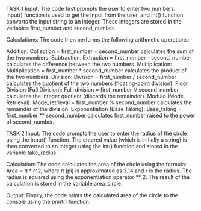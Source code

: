 TASK 1
Input: The code first prompts the user to enter two numbers.  
input() function is used to get the input from the user, and int() function converts the input string to an integer. 
These integers are stored in the variables first_number and second_number.

Calculations:  The code then performs the following arithmetic operations:

Addition: Collection = first_number + second_number calculates the sum of the two numbers.
Subtraction: Extraction = first_number - second_number calculates the difference between the two numbers.
Multiplication: Multiplication = first_number * second_number calculates the product of the two numbers.
Division: Division = first_number / second_number calculates the quotient of the two numbers (floating-point division).
Floor Division (Full Division): Full_division = first_number // second_number calculates the integer quotient (discards the remainder).
Modulo (Mode Retrieval): Mode_retrieval = first_number % second_number calculates the remainder of the division.
Exponentiation (Base Taking): Base_taking = first_number ** second_number calculates first_number raised to the power of second_number.


TASK 2
Input: The code prompts the user to enter the radius of the circle using the input() function. The entered value (which is initially a string) is then converted to an integer using the int() function and stored in the variable take_radius.

Calculation: The code calculates the area of the circle using the formula:  Area = π * r^2, where π (pi) is approximated as 3.14 and r is the radius.  The radius is squared using the exponentiation operator ** 2. The result of the calculation is stored in the variable area_circle.

Output: Finally, the code prints the calculated area of the circle to the console using the print() function.
